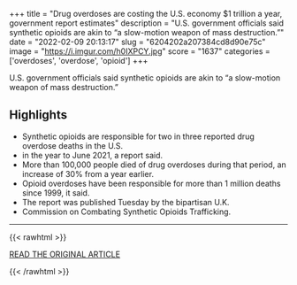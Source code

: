 +++
title = "Drug overdoses are costing the U.S. economy $1 trillion a year, government report estimates"
description = "U.S. government officials said synthetic opioids are akin to “a slow-motion weapon of mass destruction.”"
date = "2022-02-09 20:13:17"
slug = "6204202a207384cd8d90e75c"
image = "https://i.imgur.com/h0IXPCY.jpg"
score = "1637"
categories = ['overdoses', 'overdose', 'opioid']
+++

U.S. government officials said synthetic opioids are akin to “a slow-motion weapon of mass destruction.”

## Highlights

- Synthetic opioids are responsible for two in three reported drug overdose deaths in the U.S.
- in the year to June 2021, a report said.
- More than 100,000 people died of drug overdoses during that period, an increase of 30% from a year earlier.
- Opioid overdoses have been responsible for more than 1 million deaths since 1999, it said.
- The report was published Tuesday by the bipartisan U.K.
- Commission on Combating Synthetic Opioids Trafficking.

---

{{< rawhtml >}}
  <p class="article-category">
    <a target="_blank" href="https://www.cnbc.com/2022/02/08/drug-overdoses-cost-the-us-around-1-trillion-a-year-report-says.html">READ THE ORIGINAL ARTICLE</a>
  </p>
{{< /rawhtml >}}
